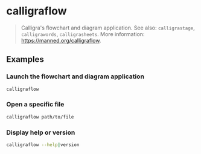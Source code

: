 # calligraflow

> Calligra's flowchart and diagram application. See also: `calligrastage`, `calligrawords`, `calligrasheets`. More information: <https://manned.org/calligraflow>.

## Examples

### Launch the flowchart and diagram application

```bash
calligraflow
```

### Open a specific file

```bash
calligraflow path/to/file
```

### Display help or version

```bash
calligraflow --help|version
```
